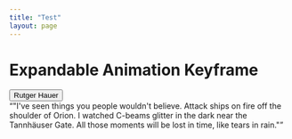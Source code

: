 ```yaml
---
title: "Test"
layout: page
---
```



<h1 class="title-content">Expandable Animation Keyframe</h1>
<article class="middle-content">
  <div class="section-item-wrapper">
      <div class="section is--collapsed">
        <div class="section-item">
          <button id="section-title" aria-expanded="false" aria-controls="section-content" class="section-item-title">
            Rutger Hauer
            <i class="section-item-title-icon fas fa-chevron-down"></i>
          </button>
          <div id="section-content" role="region" tabindex="-1" aria-labelledby="section-title" class="section-item-content" aria-hidden="true">
<q>"I've seen things you people wouldn't believe. Attack ships on fire off the shoulder of Orion. I watched C-beams glitter in the dark near the Tannhäuser Gate. All those moments will be lost in time, like tears in rain."</q>
          </div>
        </div>
    </div>
  </div>
</article>



<script>
  // Constructor based on Google's ChromeLabs https://github.com/GoogleChromeLabs/ui-element-samples
  class section {
      constructor (elem, index) {
        this._section = elem;
        this._sectionWrapper = this._section.parentNode;
        this._sectionItem = this._section.querySelector('.section-item');
        this._sectionItemTitle = this._section.querySelector('.section-item-title');
        this._sectionContent = this._section.querySelector('.section-item-content');
    
        this._expanded = true;
        this._animate = false;
        this._nFrames = 60;
        this._collapsed;
        this._index = index;
    
        this.expand = this.expand.bind(this);
        this.collapse = this.collapse.bind(this);
        this.toggle = this.toggle.bind(this);
    
        this._calculateScales();
        this._createEaseAnimations(index);
        this._addEventListeners();
    
        this.collapse();
        this._animate = true;
        
        this._sectionExpandAnimationName = '';
        this._sectionExpandContentsAnimationName = '';
        this._sectionCollapseAnimationName = '';
        this._sectionCollapseContentsAnimationName = '';
    
      }
    
      collapse () {
        if (!this._expanded) {
          return;
        }
        this._expanded = false;
    
        var y = this._collapsed.y;
        var invY = 1 / y;
        
        this._section.style.transform = `scaleY(${y})`;
        this._sectionItem.style.transform = `scaleY(${invY})`;
        this._handleAccessbility(false);
    
        if (!this._animate) {
          return;
        }
    
        this._applyAnimation({expand: false});
      }
    
      expand () {
        if (this._expanded) {
          return;
        }
        this._expanded = true;
    
        this._section.style.transform = `scaleY(1)`;
        this._sectionItem.style.transform = `scaleY(1)`;
        this._handleAccessbility(true);
    
        if (!this._animate) {
          return;
        }
        
        this._applyAnimation({expand: true});
        
      }
    
      toggle () {
        
        if (this._expanded) {
          requestAnimationFrame(this.collapse);
          return;
        }
        
        requestAnimationFrame(this.expand);

      }
    
      _handleAccessbility (isExpand) {
        var tabindexValue = isExpand ? 0 : -1; 
        this._sectionItemTitle.setAttribute('aria-expanded', isExpand);
        this._sectionContent.setAttribute('aria-hidden', !isExpand);
        this._sectionContent.setAttribute('tabindex', tabindexValue);
      }
      
      _addEventListeners () {
        this._sectionItemTitle.addEventListener('click', this.toggle);
      }
    
      _applyAnimation ({expand}=opts) {
        this._section.classList.remove('is--expanded');
        this._section.classList.remove('is--collapsed');
    
        if (expand) {
          this._section.classList.add('is--expanded');
          return;
        }
    
        this._section.classList.add('is--collapsed');
        
      }
    
      _calculateScales () {
        var collapsed = this._sectionItemTitle.getBoundingClientRect();
        var expanded = this._section.getBoundingClientRect();
        
        // create css variable with collapsed height, to apply on the wrapper
        this._sectionWrapper.style.setProperty('--title-height', parseInt(collapsed.height) + 'px');

        this._collapsed = {
          y: collapsed.height / expanded.height
        }
      }
    
      _createEaseAnimations (index) {
        var sectionEase = document.querySelector('.section-animations');
        if (!sectionEase) {
          sectionEase = document.createElement('style');
          sectionEase.classList.add('section-animations');
        }

        var sectionExpandAnimation = [];
        var sectionExpandContentsAnimation = [];
        var sectionCollapseAnimation = [];
        var sectionCollapseContentsAnimation = [];
    
        var percentIncrement = 100 / this._nFrames;
    
        for (var i = 0; i <= this._nFrames; i++) {
          var step = this._ease(i / this._nFrames).toFixed(5);
          var percentage = (i * percentIncrement).toFixed(5);
          var startY = this._collapsed.y;
          var endY = 1;
    
          // Expand animation.
          this._append({
            percentage,
            step,
            startY,
            endY,
            outerAnimation: sectionExpandAnimation,
            innerAnimation: sectionExpandContentsAnimation
          });
    
          // Collapse animation.
          this._append({
            percentage,
            step,
            startY: 1,
            endY: this._collapsed.y,
            outerAnimation: sectionCollapseAnimation,
            innerAnimation: sectionCollapseContentsAnimation
          });
        }
        
        // Create unique Animation names, useful for multiple section patterns
        this._createAnimationsNames();
        
        sectionEase.textContent += `
        @keyframes ${this._sectionExpandAnimationName} {
          ${sectionExpandAnimation.join('')}
        }
    
        @keyframes ${this._sectionExpandContentsAnimationName} {
          ${sectionExpandContentsAnimation.join('')}
        }
    
        @keyframes ${this._sectionCollapseAnimationName} {
          ${sectionCollapseAnimation.join('')}
        }
    
        @keyframes ${this._sectionCollapseContentsAnimationName} {
          ${sectionCollapseContentsAnimation.join('')}
        }`;
    
        document.head.appendChild(sectionEase);
        return sectionEase;
      }
    
      _append ({
            percentage,
            step,
            startY,
            endY,
            outerAnimation,
            innerAnimation}=opts) {
    
      
        var yScale = (startY + (endY - startY) * step).toFixed(5);
    
        var invScaleY = (1 / yScale).toFixed(5);
    
        outerAnimation.push(`
          ${percentage}% {
            transform: scaleY(${yScale});
          }`);
    
        innerAnimation.push(`
          ${percentage}% {
            transform: scaleY(${invScaleY});
          }`);
      }
    
      _createAnimationsNames () {
        
        this._sectionExpandAnimationName = "sectionExpandAnimation" + this._index;
        this._sectionExpandContentsAnimationName = "sectionExpandContentsAnimation" + this._index;
        this._sectionCollapseAnimationName = "sectionCollapseAnimation" + this._index;
        this._sectionCollapseContentsAnimationName = "sectionCollapseContentsAnimation" + this._index;
        
        // Create CSS Var of each animation
        this._section.style.setProperty('--sectionExpandAnimation', this._sectionExpandAnimationName);
        this._section.style.setProperty('--sectionExpandContentsAnimation', this._sectionExpandContentsAnimationName);
        this._section.style.setProperty('--sectionCollapseAnimation', this._sectionCollapseAnimationName);
        this._section.style.setProperty('--sectionCollapseContentsAnimation', this._sectionCollapseContentsAnimationName);
      }
    
      _clamp (value, min, max) {
        return Math.max(min, Math.min(max, value));
      }
    
      _ease (v, pow=4) {
        v = this._clamp(v, 0, 1);
    
        return 1 - Math.pow(1 - v, pow);
      }
  }

  var sections = document.querySelectorAll('.section');
  var currentsection;

  for(var i = 0; i < sections.length; i++){
    currentsection = sections[i];
    new section(currentsection, i); 
  }
</script>